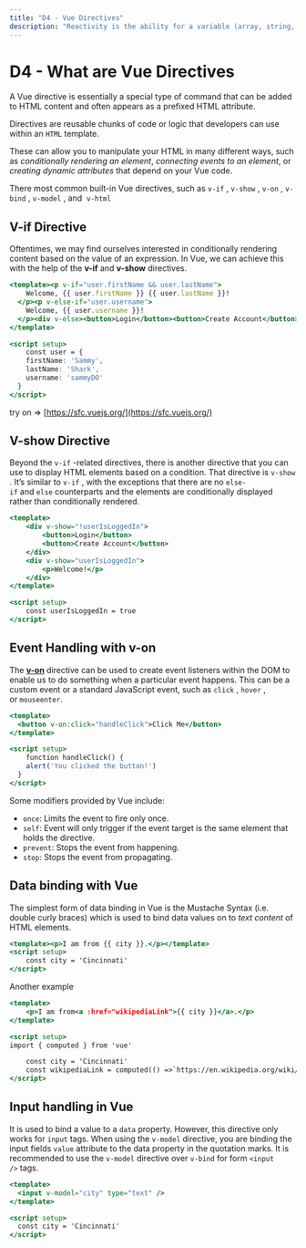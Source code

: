 ```yaml
---
title: "D4 - Vue Directives"
description: "Reactivity is the ability for a variable (array, string, number, object, etc) to update when its value or any other variable that it makes reference to is changed after declaration."
---
```


# D4 - What are Vue Directives

A Vue directive is essentially a special type of command that can be added to HTML content and often appears as a prefixed HTML attribute. 

Directives are reusable chunks of code or logic that developers can use within an `HTML` template.

These can allow you to manipulate your HTML in many different ways, such as *conditionally rendering an element*, *connecting events to an element*, or *creating dynamic attributes* that depend on your Vue code. 

There most common built-in Vue directives, such as `v-if`
, `v-show`
, `v-on`
, `v-bind`
, `v-model`
, and 
  `v-html`

## V-if Directive

Oftentimes, we may find ourselves interested in conditionally rendering content based on the value of an expression. In Vue, we can achieve this with the help of the **v-if** and **v-show** directives.

```jsx
<template><p v-if="user.firstName && user.lastName">
    Welcome, {{ user.firstName }} {{ user.lastName }}!
  </p><p v-else-if="user.username">
    Welcome, {{ user.username }}!
  </p><div v-else><button>Login</button><button>Create Account</button></div>
</template>

<script setup>
	const user = {
    firstName: 'Sammy',
    lastName: 'Shark',
    username: 'sammyDO'
  }
</script>
```

try on ⇒ [https://sfc.vuejs.org/](https://sfc.vuejs.org/)

## V-show Directive

Beyond the `v-if` -related directives, there is another directive that you can use to display HTML elements based on a condition. That directive is `v-show` . It’s similar to `v-if` , with the exceptions that there are no `else-if` and `else` counterparts and the elements are conditionally displayed rather than conditionally rendered.

```jsx
<template>
	<div v-show="!userIsLoggedIn">
		<button>Login</button>
		<button>Create Account</button>
	</div>
	<div v-show="userIsLoggedIn">
		<p>Welcome!</p>
	</div>
</template>

<script setup>
	const userIsLoggedIn = true
</script>
```

## ****Event Handling with v-on****

The **[v-on](https://vuejs.org/v2/guide/events.html)** directive can be used to create event listeners within the DOM to enable us to do something when a particular event happens. This can be a custom event or a standard JavaScript event, such as `click` , `hover` , or `mouseenter`.

```jsx
<template>
  <button v-on:click="handleClick">Click Me</button>
</template>

<script setup>
	function handleClick() {
    alert('You clicked the button!')
  }
</script>
```

Some modifiers provided by Vue include:

- `once`: Limits the event to fire only once.
- `self`: Event will only trigger if the event target is the same element that holds the directive.
- `prevent`: Stops the event from happening.
- `stop`: Stops the event from propagating.

## Data binding with Vue

The simplest form of data binding in Vue is the Mustache Syntax (i.e. double curly braces) which is used to bind data values on to *text content* of HTML elements.

```jsx
<template><p>I am from {{ city }}.</p></template>
<script setup>
	const city = 'Cincinnati'
</script>
```

Another example 

```jsx
<template>
	<p>I am from<a :href="wikipediaLink">{{ city }}</a>.</p>
</template>

<script setup>
import { computed } from 'vue'

	const city = 'Cincinnati'
	const wikipediaLink = computed(() =>`https://en.wikipedia.org/wiki/${city}`)
</script>
```

## Input handling in Vue

It is used to bind a value to a `data` property. However, this directive only works for `input` tags. When using the `v-model` directive, you are binding the input fields `value` attribute to the data property in the quotation marks. It is recommended to use the `v-model` directive over `v-bind` for form `<input />` tags.

```jsx
<template>
  <input v-model="city" type="text" />
</template>

<script setup>
  const city = 'Cincinnati'
</script>
```